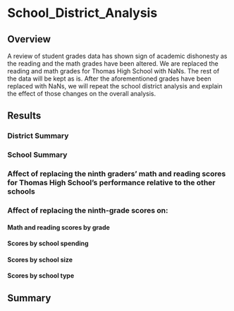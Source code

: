 # School_District_Analysis

## Overview
A review of student grades data has shown sign of academic dishonesty as the reading and the math grades have been altered. We are replaced the reading and math grades for Thomas High School with NaNs. The rest of the data will be kept as is. 
After the aforementioned grades have been replaced with NaNs, we will repeat the school district analysis and explain the effect of those changes on the overall analysis. 

## Results

### District Summary 
### School Summary 

### Affect of replacing the ninth graders’ math and reading scores for Thomas High School’s performance relative to the other schools

### Affect of replacing the ninth-grade scores on:
#### Math and reading scores by grade
#### Scores by school spending
#### Scores by school size
#### Scores by school type

## Summary
